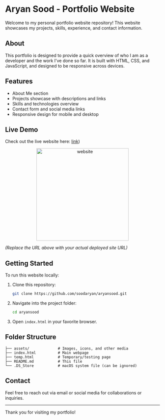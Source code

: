 # Aryan Sood - Portfolio Website

Welcome to my personal portfolio website repository! This website showcases my projects, skills, experience, and contact information.

## About

This portfolio is designed to provide a quick overview of who I am as a developer and the work I've done so far. It is built with HTML, CSS, and JavaScript, and designed to be responsive across devices.

## Features

- About Me section
- Projects showcase with descriptions and links
- Skills and technologies overview
- Contact form and social media links
- Responsive design for mobile and desktop

## Live Demo

Check out the live website here: [link](https://aryansood.vercel.app/))

<p align="center">
  <img src="https://i.ibb.co/4nPPZDT0/Screenshot-2025-05-27-at-3-28-47-AM.png" alt="website" width="300" />
</p>

*(Replace the URL above with your actual deployed site URL)*

## Getting Started

To run this website locally:

1. Clone this repository:
   ```bash
   git clone https://github.com/soodaryan/aryansood.git

2. Navigate into the project folder:

   ```bash
   cd aryansood
   ```
3. Open `index.html` in your favorite browser.

## Folder Structure

```
├── assets/             # Images, icons, and other media
├── index.html          # Main webpage
├── temp.html           # Temporary/testing page
├── README.md           # This file
└── .DS_Store           # macOS system file (can be ignored)
```

## Contact

Feel free to reach out via email or social media for collaborations or inquiries.

---

Thank you for visiting my portfolio!


